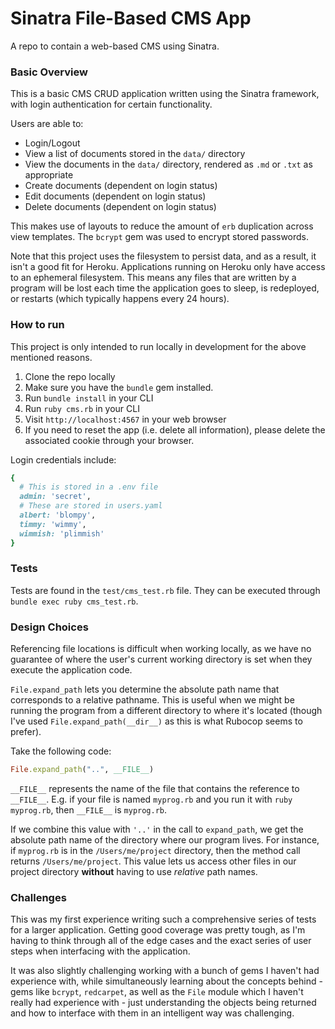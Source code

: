 # Sinatra File-Based CMS App
A repo to contain a web-based CMS using Sinatra.

### Basic Overview
This is a basic CMS CRUD application written using the Sinatra framework, with login authentication for certain functionality.

Users are able to:
- Login/Logout
- View a list of documents stored in the `data/` directory
- View the documents in the `data/` directory, rendered as `.md` or `.txt` as appropriate
- Create documents (dependent on login status)
- Edit documents (dependent on login status)
- Delete documents (dependent on login status)

This makes use of layouts to reduce the amount of `erb` duplication across view templates. The `bcrypt` gem was used to encrypt stored passwords.

Note that this project uses the filesystem to persist data, and as a result, it isn't a good fit for Heroku. Applications running on Heroku only have access to an ephemeral filesystem. This means any files that are written by a program will be lost each time the application goes to sleep, is redeployed, or restarts (which typically happens every 24 hours).

### How to run
This project is only intended to run locally in development for the above mentioned reasons.
1. Clone the repo locally
2. Make sure you have the `bundle` gem installed.
2. Run `bundle install` in your CLI
3. Run `ruby cms.rb` in your CLI
4. Visit `http://localhost:4567` in your web browser
5. If you need to reset the app (i.e. delete all information), please delete the associated cookie through your browser.

Login credentials include:
```ruby
{
  # This is stored in a .env file
  admin: 'secret',
  # These are stored in users.yaml
  albert: 'blompy',
  timmy: 'wimmy',
  wimmish: 'plimmish'
}
```
### Tests
Tests are found in the `test/cms_test.rb` file. They can be executed through `bundle exec ruby cms_test.rb`.

### Design Choices
Referencing file locations is difficult when working locally, as we have no guarantee of where the user's current working directory is set when they execute the application code.

`File.expand_path` lets you determine the absolute path name that corresponds to a relative pathname. This is useful when we might be running the program from a different directory to where it's located (though I've used `File.expand_path(__dir__)` as this is what Rubocop seems to prefer).

Take the following code:
```ruby
File.expand_path("..", __FILE__)
```
`__FILE__` represents the name of the file that contains the reference to `__FILE__`. E.g. if your file is named `myprog.rb` and you run it with `ruby myprog.rb`, then `__FILE__` is `myprog.rb`. 

If we combine this value with `'..'` in the call to `expand_path`, we get the absolute path name of the directory where our program lives. For instance, if `myprog.rb` is in the `/Users/me/project` directory, then the method call returns `/Users/me/project`. This value lets us access other files in our project directory __without__ having to use _relative_ path names.

### Challenges
This was my first experience writing such a comprehensive series of tests for a larger application. Getting good coverage was pretty tough, as I'm having to think through all of the edge cases and the exact series of user steps when interfacing with the application. 

It was also slightly challenging working with a bunch of gems I haven't had experience with, while simultaneously learning about the concepts behind - gems like `bcrypt`, `redcarpet`, as well as the `File` module which I haven't really had experience with - just understanding the objects being returned and how to interface with them in an intelligent way was challenging.
